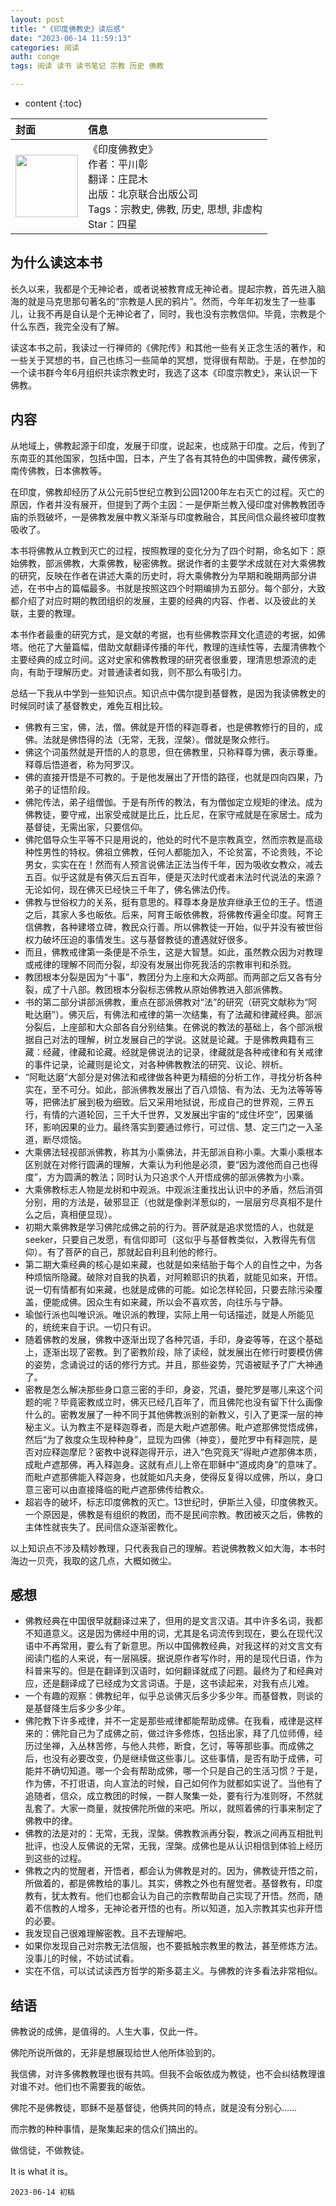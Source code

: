 ```yaml
---
layout: post
title: "《印度佛教史》读后感"
date: "2023-06-14 11:59:13"
categories: 阅读
auth: conge
tags: 阅读 读书 读书笔记 宗教 历史 佛教

---
```

* content
{:toc}

|封面|信息|
|:----|:----|
|<img src="https://neodb.social/media/book/2021/09/16bfb6ff8c-a33a-452c-aa29-152d60a48d2a.jpg" width="100" /> |《印度佛教史》<br>作者：平川彰 <br>翻译：庄昆木<br>出版：北京联合出版公司 <br>Tags：宗教史, 佛教, 历史, 思想, 非虚构<br>Star：四星|

## 为什么读这本书

长久以来，我都是个无神论者，或者说被教育成无神论者。提起宗教，首先进入脑海的就是马克思那句著名的“宗教是人民的鸦片”。然而，今年年初发生了一些事儿，让我不再是自认是个无神论者了，同时，我也没有宗教信仰。毕竟，宗教是个什么东西，我完全没有了解。

读这本书之前，我读过一行禅师的《佛陀传》和其他一些有关正念生活的著作，和一些关于冥想的书，自己也练习一些简单的冥想，觉得很有帮助。于是，在参加的一个读书群今年6月组织共读宗教史时，我选了这本《印度宗教史》，来认识一下佛教。





## 内容

从地域上，佛教起源于印度，发展于印度，说起来，也成熟于印度。之后，传到了东南亚的其他国家，包括中国，日本，产生了各有其特色的中国佛教，藏传佛家，南传佛教，日本佛教等。

在印度，佛教却经历了从公元前5世纪立教到公园1200年左右灭亡的过程。灭亡的原因，作者并没有展开，但提到了两个主因：一是伊斯兰教入侵印度对佛教教团寺庙的杀戮破坏，一是佛教发展中教义渐渐与印度教融合，其民间信众最终被印度教吸收了。

本书将佛教从立教到灭亡的过程，按照教理的变化分为了四个时期，命名如下：原始佛教，部派佛教，大乘佛教，秘密佛教。据说作者的主要学术成就在对大乘佛教的研究，反映在作者在讲述大乘的历史时，将大乘佛教分为早期和晚期两部分讲述，在书中占的篇幅最多。书就是按照这四个时期编排为五部分。每个部分，大致都介绍了对应时期的教团组织的发展，主要的经典的内容、作者、以及彼此的关联，主要的教理。

本书作者最重的研究方式，是文献的考据，也有些佛教崇拜文化遗迹的考据，如佛塔。他花了大量篇幅，借助文献翻译传播的年代，教理的连续性等，去厘清佛教个主要经典的成立时间。这对史家和佛教教理的研究者很重要，理清思想源流的走向，有助于理解历史。对普通读者如我，则不那么有吸引力。

总结一下我从中学到一些知识点。知识点中偶尔提到基督教，是因为我读佛教史的时候同时读了基督教史，难免互相比较。

* 佛教有三宝，佛，法，僧。佛就是开悟的释迦尊者，也是佛教修行的目的，成佛。法就是佛悟得的法（无常，无我，涅槃）。僧就是聚众修行。
* 佛这个词虽然就是开悟的人的意思，但在佛教里，只称释尊为佛，表示尊重。释尊后悟道者，称为阿罗汉。
* 佛的直接开悟是不可教的。于是他发展出了开悟的路径，也就是四向四果，乃弟子的证悟阶段。
* 佛陀传法，弟子组僧伽。于是有所传的教法，有为僧伽定立规矩的律法。成为佛教徒，要守戒，出家受戒就是比丘，比丘尼，在家守戒就是在家居士。成为基督徒，无需出家，只要信仰。
* 佛陀倡导众生平等不只是用说的，他处的时代不是宗教真空，然而宗教是高级种性男性的特权。佛祖立佛教，任何人都能加入，不论贫富，不论贵贱，不论男女，实实在在！然而有人预言说佛法正法当传千年，因为吸收女教众，减去五百。似乎这就是有佛灭后五百年，便是灭法时代或者末法时代说法的来源？无论如何，现在佛灭已经快三千年了，佛名佛法仍传。
* 佛教与世俗权力的关系，挺有意思的。释尊本身是放弃继承王位的王子。悟道之后，其家人多也皈依。后来，阿育王皈依佛教，将佛教传遍全印度。阿育王信佛教，各种建塔立碑，教民众行善。所以佛教徒一开始，似乎并没有被世俗权力破坏压迫的事情发生。这与基督教徒的遭遇就好很多。
* 而且，佛教戒律第一条便是不杀生，这是大智慧。如此，虽然教众因为对教理或戒律的理解不同而分裂，却没有发展出你死我活的宗教审判和杀戮。
* 教团根本分裂是因为“十事”，教团分为上座和大众两部。而两部之后又各有分裂，成了十八部。教团根本分裂标志佛教从原始佛教进入部派佛教。
* 书的第二部分讲部派佛教，重点在部派佛教对“法”的研究（研究文献称为“阿毗达磨”）。佛灭后，有佛法和戒律的第一次结集，有了法藏和律藏经典。部派分裂后，上座部和大众部各自分别结集。在佛说的教法的基础上，各个部派根据自己对法的理解，树立发展自己的学说。这就是论藏。于是佛教典籍有三藏：经藏，律藏和论藏。经就是佛说法的记录，律藏就是各种戒律和有关戒律的事件记录，论藏则是论文，对各种佛教教法的研究、议论、辨析。
* “阿毗达磨”大部分是对佛法和戒律做各种更为精细的分析工作，寻找分析各种实在，至不可分。如此，部派佛教发展出了百八烦恼、有为法、无为法等等等等，把佛法扩展到极为细致。后又采用地狱说，形成自己的世界观，三界五行，有情的六道轮回，三千大千世界，又发展出宇宙的“成住坏空”，因果循环，影响因果的业力。最终落实到要通过修行，可过信、慧、定三门之一入圣道，断尽烦恼。
* 大乘佛法轻视部派佛教，称其为小乘佛法，并无部派自称小乘。大乘小乘根本区别就在对修行圆满的理解，大乘认为利他是必须，要“因为渡他而自己也得度”，方为圆满的教法；同时认为只追求个人开悟成佛的部派佛教为小乘。
* 大乘佛教标志人物是龙树和中观派。中观派注重找出认识中的矛盾，然后消弭分别，用的方法是，破邪显正（也就是像剥洋葱似的，一层层穷尽真相不是什么之后，真相便显现）。
* 初期大乘佛教是学习佛陀成佛之前的行为。菩萨就是追求觉悟的人，也就是seeker，只要自己发愿，有信仰即可（这似乎与基督教类似，入教得先有信仰）。有了菩萨的自己，那就起自利且利他的修行。
* 第二期大乘经典的核心是如来藏，也就是如来结胎于每个人的自性之中，为各种烦恼所隐藏。破除对自我的执着，对阿赖耶识的执着，就能见如来，开悟。说一切有情都有如来藏，也就是成佛的可能。如论怎样轮回，只要去除污染覆盖，便能成佛。因众生有如来藏，所以会不喜欢苦，向往乐与宁静。
* 瑜伽行派也叫唯识派。唯识派的教理，实际上用一句话描述，就是人所能见的，统统来自于识。一切只有识。
* 随着佛教的发展，佛教中逐渐出现了各种咒语，手印，身姿等等，在这个基础上，逐渐出现了密教。到了密教阶段，除了读经，就发展出在修行时要模仿佛的姿势，念诵说过的话的修行方式。并且，那些姿势，咒语被赋予了广大神通了。
* 密教是怎么解决那些身口意三密的手印，身姿，咒语，曼陀罗是哪儿来这个问题的呢？毕竟密教成立时，佛灭已经几百年了，而且佛陀也没有留下什么画像什么的。密教发展了一种不同于其他佛教派别的新教义，引入了更深一层的神秘主义。认为教主不是释迦尊者，而是大毗卢遮那佛。毗卢遮那佛觉悟成佛，然后“为了救度众生现种种身”，显现为四佛（神变），曼陀罗中有释迦院，是否对应释迦摩尼？密教中说释迦得开示，进入“色究竟天”得毗卢遮那佛本质，成毗卢遮那佛，再入释迦身。这就有点儿上帝在耶稣中“道成肉身”的意味了。而毗卢遮那佛能入释迦身，也就能如凡夫身，使得反复得以成佛，所以，身口意三密可以由直接降临的毗卢遮那佛传给教众。
* 超岩寺的破坏，标志印度佛教的灭亡。13世纪时，伊斯兰入侵，印度佛教灭。一个原因是，佛教是有组织的教团，而不是民间宗教。教团被灭之后，佛教的主体性就丧失了。民间信众逐渐密教化。

以上知识点不涉及精妙教理，只代表我自己的理解。若说佛教教义如大海，本书时海边一贝壳，我取的这几点，大概如微尘。

## 感想

* 佛教经典在中国很早就翻译过来了，但用的是文言汉语。其中许多名词，我都不知道意义。这是因为佛经中用的词，尤其是名词流传到现在，要么在现代汉语中不再常用，要么有了新意思。所以中国佛教经典，对我这样的对文言文有阅读门槛的人来说，有一层隔膜。据说原作者写作时，用的是现代日语，作为科普来写的。但是在翻译到汉语时，如何翻译就成了问题。最终为了和经典对应，还是翻译成了已经成为文言词语。于是，这书读起来，对我有点儿难。
* 一个有趣的观察：佛教纪年，似乎总谈佛灭后多少多少年。而基督教，则谈的是基督降生后多少多少年。
* 佛陀教下许多戒律，并不一定是那些戒律都能帮助成佛。在我看，戒律是这样来的：佛陀自己为了成佛之前，做过许多修炼，包括出家，拜了几位师傅，经历过坐禅，入丛林苦修，与他人共修，断食，乞讨，等等那些事。而成佛之后，也没有必要改变，仍是继续做这些事儿。这些事情，是否有助于成佛，可能并不确切知道。哪一个会有帮助成佛，哪一个只是自己的生活习惯？于是，作为佛，不打诳语，向人宣法的时候，自己如何作为就都如实说了。当他有了追随者，信众，成立教团的时候，一群人聚集一处，要有行为准则呀，不然就乱套了。大家一商量，就按佛陀所做的来吧。所以，就照着佛的行事来制定了佛教中的律。
* 佛教的法是对的：无常，无我，涅槃。佛教教派再分裂，教派之间再互相批判批评，也没人反佛说的无常，无我，涅槃。成佛也是从认识相信到体验上经历到这些的过程。
* 佛教之内的觉醒者，开悟者，都会认为佛教是对的。因为，佛教徒开悟之前，所做着的，都是佛教给的事儿。其实，佛教之外也有醒觉者。基督教有，印度教有，犹太教有。他们也都会认为自己的宗教帮助自己实现了开悟。然而，随着不信教的人增多，无神论者开悟的也有。所以知道，加入宗教其实也非开悟的必要。
* 我发现自己很难理解密教。且不去理解吧。
* 如果你发现自己对宗教无法信服，也不要抵触宗教里的教法，甚至修炼方法。没事儿的时候，不妨试试看。
* 实在不信，可以试试读西方哲学的斯多葛主义。与佛教的许多看法非常相似。

## 结语

佛教说的成佛，是值得的。人生大事，仅此一件。

佛陀所说所做的，无非是想展现给世人他所体验到的。

我信佛，对许多佛教教理也很有共鸣。但我不会皈依成为教徒，也不会纠结教理谁对谁不对。他们也不需要我的皈依。

佛陀不是佛教徒，耶稣不是基督徒，他俩共同的特点，就是没有分别心……

而宗教的种种事情，是聚集起来的信众们搞出的。

做信徒，不做教徒。

It is what it is。

```
2023-06-14 初稿
```
